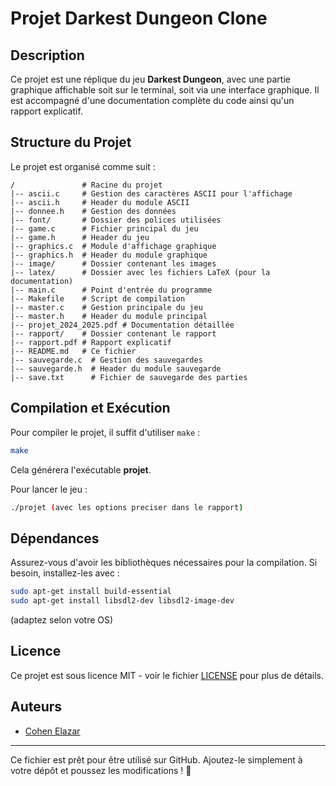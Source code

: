 # Projet Darkest Dungeon Clone

## Description
Ce projet est une réplique du jeu **Darkest Dungeon**, avec une partie graphique affichable soit sur le terminal, soit via une interface graphique. Il est accompagné d'une documentation complète du code ainsi qu'un rapport explicatif.

## Structure du Projet
Le projet est organisé comme suit :

```
/               # Racine du projet
|-- ascii.c     # Gestion des caractères ASCII pour l'affichage
|-- ascii.h     # Header du module ASCII
|-- donnee.h    # Gestion des données
|-- font/       # Dossier des polices utilisées
|-- game.c      # Fichier principal du jeu
|-- game.h      # Header du jeu
|-- graphics.c  # Module d'affichage graphique
|-- graphics.h  # Header du module graphique
|-- image/      # Dossier contenant les images
|-- latex/      # Dossier avec les fichiers LaTeX (pour la documentation)
|-- main.c      # Point d'entrée du programme
|-- Makefile    # Script de compilation
|-- master.c    # Gestion principale du jeu
|-- master.h    # Header du module principal
|-- projet_2024_2025.pdf # Documentation détaillée
|-- rapport/    # Dossier contenant le rapport
|-- rapport.pdf # Rapport explicatif
|-- README.md   # Ce fichier
|-- sauvegarde.c  # Gestion des sauvegardes
|-- sauvegarde.h  # Header du module sauvegarde
|-- save.txt      # Fichier de sauvegarde des parties
```

## Compilation et Exécution

Pour compiler le projet, il suffit d'utiliser `make` :
```sh
make
```
Cela générera l'exécutable **projet**.

Pour lancer le jeu :
```sh
./projet (avec les options preciser dans le rapport)
```

## Dépendances
Assurez-vous d'avoir les bibliothèques nécessaires pour la compilation. Si besoin, installez-les avec :
```sh
sudo apt-get install build-essential
sudo apt-get install libsdl2-dev libsdl2-image-dev
```
(adaptez selon votre OS)

## Licence
Ce projet est sous licence MIT - voir le fichier [LICENSE](LICENSE) pour plus de détails.

## Auteurs
- [Cohen Elazar](https://github.com/ElazarCohen1)

---

Ce fichier est prêt pour être utilisé sur GitHub. Ajoutez-le simplement à votre dépôt et poussez les modifications ! 🚀

